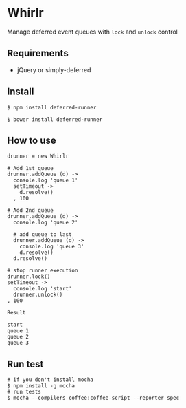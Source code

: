 # Whirlr

Manage deferred event queues with `lock` and `unlock` control

## Requirements

* jQuery or simply-deferred


## Install

```
$ npm install deferred-runner
```

```
$ bower install deferred-runner
```

## How to use

```
drunner = new Whirlr

# Add 1st queue
drunner.addQueue (d) ->
  console.log 'queue 1'
  setTimeout ->
    d.resolve()
  , 100

# Add 2nd queue
drunner.addQueue (d) ->
  console.log 'queue 2'

  # add queue to last
  drunner.addQueue (d) ->
    console.log 'queue 3'
    d.resolve()
  d.resolve()

# stop runner execution
drunner.lock()
setTimeout ->
  console.log 'start'
  drunner.unlock()
, 100
```

`Result`
```
start
queue 1
queue 2
queue 3
```

## Run test

```
# if you don't install mocha
$ npm install -g mocha
# run tests
$ mocha --compilers coffee:coffee-script --reporter spec
```
